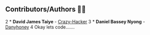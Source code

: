 ## Contributors/Authors :teacher:
  2 * **David James Taiye** - [Crazy-Hacker](https://github.com/Official0mega)
  3 * **Daniel Bassey Nyong**   - [Danyhoney](https://github.com/Danyhoney)
  4 Okay lets code.......
